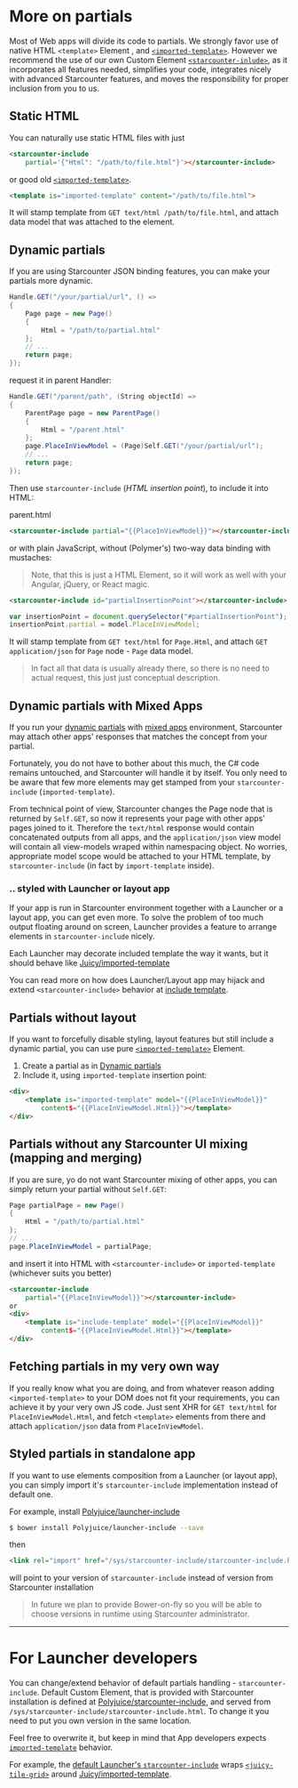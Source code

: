 # More on partials

Most of Web apps will divide its code to partials. We strongly favor use of native HTML `<template>` Element , and [`<imported-template>`](http://github.com/Juicy/imported-template). However we recommend the use of our own Custom Element [`<starcounter-inlude>`](https://github.com/Polyjuice/launcher-include), as it incorporates all features needed, simplifies your code, integrates nicely with advanced Starcounter features, and moves the responsibility for proper inclusion from you to us.

## Static HTML

You can naturally use static HTML files with just

```html
<starcounter-include 
    partial='{"Html": "/path/to/file.html"}'></starcounter-include>
```

or good old [`<imported-template>`](http://github.com/Juicy/imported-template).

```html
<template is="imported-template" content="/path/to/file.html">
```
It will stamp template from `GET text/html /path/to/file.html`, and attach data model that was attached to the element.

## Dynamic partials

If you are using Starcounter JSON binding features, you can make your partials more dynamic.

```csharp
Handle.GET("/your/partial/url", () =>
{
    Page page = new Page()
    {
        Html = "/path/to/partial.html"
    };
    // ...
    return page;
});
```
request it in parent Handler:

```csharp
Handle.GET("/parent/path", (String objectId) =>
{
    ParentPage page = new ParentPage()
    {
        Html = "/parent.html"
    };
    page.PlaceInViewModel = (Page)Self.GET("/your/partial/url");
    // ...
    return page;
});
```
Then use `starcounter-include` (_HTML insertion point_), to include it into HTML:

<div class="code-name">parent.html</div>

```html
<starcounter-include partial="{{PlaceInViewModel}}"></starcounter-include>
```
or with plain JavaScript, without (Polymer's) two-way data binding with mustaches:
> <i class="fa fa-exclamation-circle  button-icon-left"></i> Note, that this is just a HTML Element, so it will work as well with your Angular, jQuery, or React magic.

```html
<starcounter-include id="partialInsertionPoint"></starcounter-include>
```

```javascript
var insertionPoint = document.querySelector("#partialInsertionPoint");
insertionPoint.partial = model.PlaceInViewModel;
```

It will stamp template from `GET text/html` for `Page.Html`, and attach `GET application/json` for `Page` node - `Page` data model.


> In fact all that data is usually already there, so there is no need to actual request, this just just conceptual description.

## Dynamic partials with Mixed Apps

If you run your [dynamic partials](#dynamic-partials) with [mixed apps](http://starcounter.io/guides/apps/) environment, Starcounter may attach other apps' responses that matches the concept from your partial.

Fortunately, you do not have to bother about this much, the C# code remains untouched, and Starcounter will handle it by itself. You only need to be aware that few more elements may get stamped from your `starcounter-include` (`imported-template`).

From technical point of view, Starcounter changes the Page node that is returned by `Self.GET`, so now it represents your page with other apps' pages joined to it. Therefore the `text/html` response would contain concatenated outputs from all apps, and the `application/json` view model will contain all view-models wraped within namespacing object. No worries, appropriate model scope would be attached to your HTML template, by `starcounter-include` (in fact by `import-template` inside).

### .. styled with Launcher or layout app

If your app is run in Starcounter environment together with a Launcher or a layout app, you can get even more. To solve the problem of too much output floating around on screen, Launcher provides a feature to arrange elements in `starcounter-include` nicely.

Each Launcher may decorate included template the way it wants, but it should behave like [Juicy/imported-template](https://github.com/Juicy/imported-template#imported-template)

You can read more on how does Launcher/Layout app may hijack and extend `<starcounter-include>` behavior at [include template](https://github.com/Polyjuice/Launcher/wiki/imported-template-in-Polyjuice).

## Partials without layout

If you want to forcefully disable styling, layout features but still include a dynamic partial, you can use pure [`<imported-template>`](http://github.com/Juicy/imported-template) Element.

 1. Create a partial as in [Dynamic partials](#dynamic-partials)
 2. Include it, using `imported-template` insertion point:

 ```html
 <div>
     <template is="imported-template" model="{{PlaceInViewModel}}" 
         content$="{{PlaceInViewModel.Html}}"></template>
 </div>
 ```

## Partials without any Starcounter UI mixing (mapping and merging)

If you are sure, yo do not want Starcounter mixing of other apps, you can simply return your partial without `Self.GET`:

```csharp
Page partialPage = new Page()
{
    Html = "/path/to/partial.html"
};
// ...
page.PlaceInViewModel = partialPage;
```

and insert it into HTML with `<starcounter-include>` or `imported-template` (whichever suits you better)

```html
<starcounter-include 
    partial="{{PlaceInViewModel}}"></starcounter-include>
or
<div>
    <template is="include-template" model="{{PlaceInViewModel}}" 
        content$="{{PlaceInViewModel.Html}}"></template>
</div>
```

## Fetching partials in my very own way

If you really know what you are doing, and from whatever reason adding `<imported-template>` to your DOM does not fit your requirements, you can achieve it by your very own JS code.
Just sent XHR for `GET text/html` for `PlaceInViewModel.Html`, and fetch `<template>` elements from there and attach `application/json` data from `PlaceInViewModel`.


## Styled partials in standalone app

If you want to use elements composition from a Launcher (or layout app), you can simply import it's `starcounter-include` implementation instead of default one.

For example, install [Polyjuice/launcher-include](https://github.com/Polyjuice/launcher-include)
```sh
$ bower install Polyjuice/launcher-include --save
```
then
```html
<link rel="import" href="/sys/starcounter-include/starcounter-include.html">
```
will point to your version of `starcounter-include` instead of version from Starcounter installation


> <i class="fa fa-rocket button-icon-left"></i> In future we plan to provide Bower-on-fly so you will be able to choose versions in runtime using Starcounter administrator.


-------

# For Launcher developers

You can change/extend behavior of default partials handling - `starcounter-include`.
Default Custom Element, that is provided with Starcounter installation is defined at [Polyjuice/starcounter-include](https://github.com/Polyjuice/starcounter-include), and served from `/sys/starcounter-include/starcounter-include.html`.
To change it you need to put you own version in the same location.

Feel free to overwrite it, but keep in mind that App developers expects [`imported-template`](https://github.com/Juicy/imported-template#imported-template) behavior.


For example, the [default Launcher's `starcounter-include`](https://github.com/Polyjuice/launcher-include) wraps [`<juicy-tile-grid>`](https://github.com/Juicy/juicy-tile-grid) around [Juicy/imported-template](https://github.com/Juicy/imported-template#imported-template).
